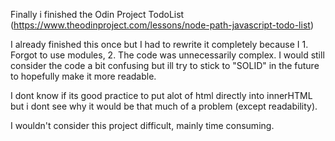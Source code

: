 Finally i finished the Odin Project TodoList (https://www.theodinproject.com/lessons/node-path-javascript-todo-list)

I already finished this once but I had to rewrite it completely because I 1. Forgot to use modules, 2. The code was unnecessarily complex. I would still consider the code a bit confusing but ill try to stick to "SOLID" in
the future to hopefully make it more readable.

I dont know if its good practice to put alot of html directly into innerHTML but i dont see why it would be that much of a problem (except readability).

I wouldn't consider this project difficult, mainly time consuming.
